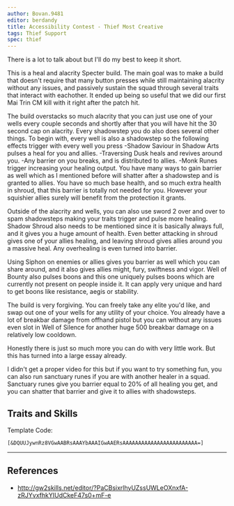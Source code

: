 ```yaml
---
author: Bovan.9481
editor: berdandy
title: Accessibility Contest - Thief Most Creative
tags: Thief Support
spec: thief
---
```


There is a lot to talk about but I'll do my best to keep it short.

This is a heal and alacrity Specter build. The main goal was to make a build that doesn't require that many button presses while still maintaining alacrity without any issues, and passively sustain the squad through several traits that interact with eachother. It ended up being so useful that we did our first Mai Trin CM kill with it right after the patch hit.

The build overstacks so much alacrity that you can just use one of your wells every couple seconds and shortly after that you will have hit the 30 second cap on alacrity. Every shadowstep you do also does several other things. To begin with, every well is also a shadowstep so the following effects trigger with every well you press
-Shadow Saviour in Shadow Arts pulses a heal for you and allies.
-Traversing Dusk heals and revives around you.
-Any barrier on you breaks, and is distributed to allies.
-Monk Runes trigger increasing your healing output.
You have many ways to gain barrier as well which as I mentioned before will shatter after a shadowstep and is granted to allies. You have so much base health, and so much extra health in shroud, that this barrier is totally not needed for you. However your squishier allies surely will benefit from the protection it grants.

Outside of the alacrity and wells, you can also use sword 2 over and over to spam shadowsteps making your traits trigger and pulse more healing. Shadow Shroud also needs to be mentioned since it is basically always full, and it gives you a huge amount of health. Even better attacking in shroud gives one of your allies healing, and leaving shroud gives allies around you a massive heal. Any overhealing is even turned into barrier.

Using Siphon on enemies or allies gives you barrier as well which you can share around, and it also gives allies might, fury, swiftness and vigor. Well of Bounty also pulses boons and this one uniquely pulses boons which are currently not present on people inside it. It can apply very unique and hard to get boons like resistance, aegis or stability.

The build is very forgiving. You can freely take any elite you'd like, and swap out one of your wells for any utility of your choice. You already have a lot of breakbar damage from offhand pistol but you can without any issues even slot in Well of Silence for another huge 500 breakbar damage on a relatively low cooldown.

Honestly there is just so much more you can do with very little work. But this has turned into a large essay already.


I didn't get a proper video for this but if you want to try something fun, you can also run sanctuary runes if you are with another healer in a squad. Sanctuary runes give you barrier equal to 20% of all healing you get, and you can shatter that barrier and give it to allies with shadowsteps. 

## Traits and Skills

Template Code:

`[&DQUUJywnRz8VGwAABRsAAAYbAAAIGwAAERsAAAAAAAAAAAAAAAAAAAAAAAA=]`

---

<div
  data-armory-embed='skills'
  data-armory-ids='63292,63294,63276,63323,63275'
>
</div>
<div
  data-armory-embed='specializations'
  data-armory-ids='20,44,71'
  data-armory-20-traits='1284,1297,1135'
  data-armory-44-traits='1163,1277,1158'
  data-armory-71-traits='2275,2285,2289'
>
</div>
<script async src='https://unpkg.com/armory-embeds@^0.x.x/armory-embeds.js'></script>



## References

- http://gw2skills.net/editor/?PaCBsixrlhyUZssUWLeOXnxfA-zRJYvxfhkYIUdCkeF47s0+mF-e

